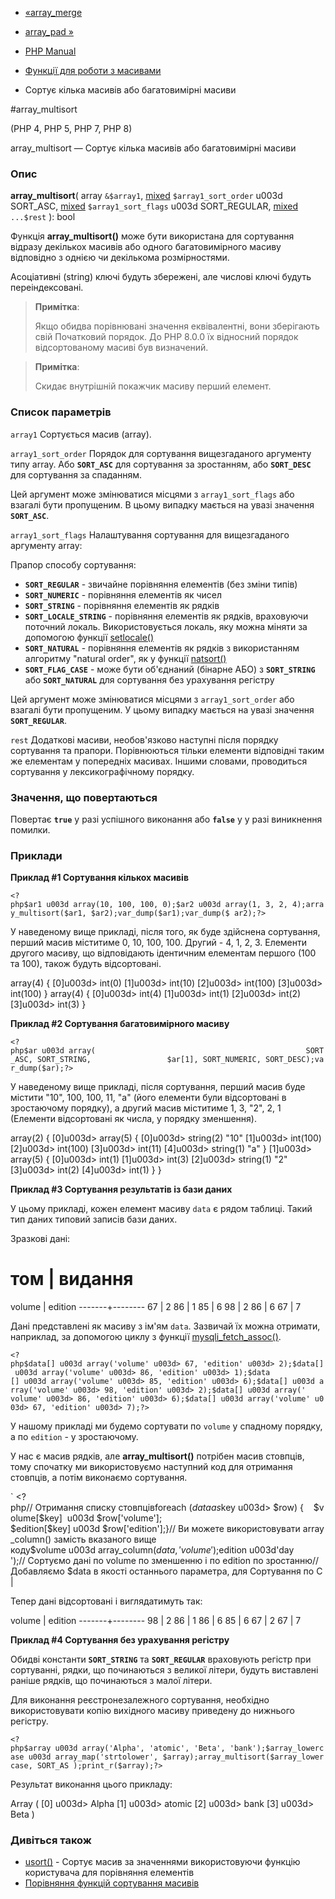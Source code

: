 - [«array_merge](function.array-merge.md)
- [array_pad »](function.array-pad.md)

- [PHP Manual](index.md)
- [Функції для роботи з масивами](ref.array.md)
- Сортує кілька масивів або багатовимірні масиви

#array_multisort

(PHP 4, PHP 5, PHP 7, PHP 8)

array_multisort — Сортує кілька масивів або багатовимірні масиви

### Опис

**array_multisort**(
array `&$array1`,
[mixed](language.types.declarations.md#language.types.declarations.mixed)
`$array1_sort_order` u003d SORT_ASC,
[mixed](language.types.declarations.md#language.types.declarations.mixed)
`$array1_sort_flags` u003d SORT_REGULAR,
[mixed](language.types.declarations.md#language.types.declarations.mixed)
`...$rest`
): bool

Функція **array_multisort()** може бути використана для сортування
відразу декількох масивів або одного багатовимірного масиву відповідно
з однією чи декількома розмірностями.

Асоціативні (string) ключі будуть збережені, але числові ключі будуть
переіндексовані.

> **Примітка**:
>
> Якщо обидва порівнювані значення еквівалентні, вони зберігають свій
> Початковий порядок. До PHP 8.0.0 їх відносний порядок
> відсортованому масиві був визначений.

> **Примітка**:
>
> Скидає внутрішній покажчик масиву перший елемент.

### Список параметрів

`array1`
Сортується масив (array).

`array1_sort_order`
Порядок для сортування вищезгаданого аргументу типу array. Або
**`SORT_ASC`** для сортування за зростанням, або **`SORT_DESC`** для
сортування за спаданням.

Цей аргумент може змінюватися місцями з `array1_sort_flags` або взагалі
бути пропущеним. В цьому випадку мається на увазі значення **`SORT_ASC`**.

`array1_sort_flags`
Налаштування сортування для вищезгаданого аргументу array:

Прапор способу сортування:

- **`SORT_REGULAR`** - звичайне порівняння елементів (без зміни
типів)
- **`SORT_NUMERIC`** - порівняння елементів як чисел
- **`SORT_STRING`** - порівняння елементів як рядків
- **`SORT_LOCALE_STRING`** - порівняння елементів як рядків, враховуючи
поточний локаль. Використовується локаль, яку можна міняти за допомогою
функції [setlocale()](function.setlocale.md)
- **`SORT_NATURAL`** - порівняння елементів як рядків з використанням
алгоритму "natural order", як у функції
[natsort()](function.natsort.md)
- **`SORT_FLAG_CASE`** - може бути об'єднаний (бінарне АБО) з
**`SORT_STRING`** або **`SORT_NATURAL`** для сортування без урахування
регістру

Цей аргумент може змінюватися місцями з `array1_sort_order` або взагалі
бути пропущеним. У цьому випадку мається на увазі значення
**`SORT_REGULAR`**.

`rest`
Додаткові масиви, необов'язково наступні після порядку сортування
та прапори. Порівнюються тільки елементи відповідні таким же
елементам у попередніх масивах. Іншими словами, проводиться
сортування у лексикографічному порядку.

### Значення, що повертаються

Повертає **`true`** у разі успішного виконання або **`false`** у
у разі виникнення помилки.

### Приклади

**Приклад #1 Сортування кількох масивів**

` <?php$ar1 u003d array(10, 100, 100, 0);$ar2 u003d array(1, 3, 2, 4);array_multisort($ar1, $ar2);var_dump($ar1);var_dump($ ar2);?> `

У наведеному вище прикладі, після того, як буде здійснена
сортування, перший масив міститиме 0, 10, 100, 100. Другий - 4,
1, 2, 3. Елементи другого масиву, що відповідають ідентичним елементам
першого (100 та 100), також будуть відсортовані.

array(4) {
[0]u003d> int(0)
[1]u003d> int(10)
[2]u003d> int(100)
[3]u003d> int(100)
}
array(4) {
[0]u003d> int(4)
[1]u003d> int(1)
[2]u003d> int(2)
[3]u003d> int(3)
}

**Приклад #2 Сортування багатовимірного масиву**

`<?php$ar u003d array(                                               SORT_ASC, SORT_STRING,                 $ar[1], SORT_NUMERIC, SORT_DESC);var_dump($ar);?> `

У наведеному вище прикладі, після сортування, перший масив буде
містити "10", 100, 100, 11, "a" (його елементи були відсортовані в
зростаючому порядку), а другий масив міститиме 1, 3, "2", 2, 1
(Елементи відсортовані як числа, у порядку зменшення).

array(2) {
[0]u003d> array(5) {
[0]u003d> string(2) "10"
[1]u003d> int(100)
[2]u003d> int(100)
[3]u003d> int(11)
[4]u003d> string(1) "a"
}
[1]u003d> array(5) {
[0]u003d> int(1)
[1]u003d> int(3)
[2]u003d> string(1) "2"
[3]u003d> int(2)
[4]u003d> int(1)
}
}

**Приклад #3 Сортування результатів із бази даних**

У цьому прикладі, кожен елемент масиву `data` є рядом
таблиці. Такий тип даних типовий записів бази даних.

Зразкові дані:

# том | видання
volume | edition
-------+--------
67 | 2
86 | 1
85 | 6
98 | 2
86 | 6
67 | 7

Дані представлені як масиву з ім'ям `data`. Зазвичай їх можна
отримати, наприклад, за допомогою циклу з функції
[mysqli_fetch_assoc()](mysqli-result.fetch-assoc.md).

` <?php$data[] u003d array('volume' u003d> 67, 'edition' u003d> 2);$data[] u003d array('volume' u003d> 86, 'edition' u003d> 1);$data [] u003d array('volume' u003d> 85, 'edition' u003d> 6);$data[] u003d array('volume' u003d> 98, 'edition' u003d> 2);$data[] u003d array(' volume' u003d> 86, 'edition' u003d> 6);$data[] u003d array('volume' u003d> 67, 'edition' u003d> 7);?> `

У нашому прикладі ми будемо сортувати по `volume` у спадному порядку, а
по `edition` - у зростаючому.

У нас є масив рядків, але **array_multisort()** потрібен масив
стовпців, тому спочатку ми використовуємо наступний код для отримання
стовпців, а потім виконаємо сортування.

` <?php// Отримання списку стовпцівforeach ($data as $key u003d> $row) {    $volume[$key]  u003d $row['volume']; $edition[$key] u003d $row['edition'];}// Ви можете використовувати array_column() замість вказаного вище коду$volume u003d array_column($data, 'volume');$edition u003d'day ');// Сортуємо дані по volume по зменшенню і по edition по зростанню// Добавляємо $data в якості останнього параметра, для Сортування по C|

Тепер дані відсортовані і виглядатимуть так:

volume | edition
-------+--------
98 | 2
86 | 1
86 | 6
85 | 6
67 | 2
67 | 7

**Приклад #4 Сортування без урахування регістру**

Обидві константи **`SORT_STRING`** та **`SORT_REGULAR`** враховують регістр
при сортуванні, рядки, що починаються з великої літери, будуть виставлені
раніше рядків, що починаються з малої літери.

Для виконання реєстронезалежного сортування, необхідно використовувати
копію вихідного масиву приведену до нижнього регістру.

` <?php$array u003d array('Alpha', 'atomic', 'Beta', 'bank');$array_lowercase u003d array_map('strtolower', $array);array_multisort($array_lowercase, SORT_AS );print_r($array);?> `

Результат виконання цього прикладу:

Array
(
[0] u003d> Alpha
[1] u003d> atomic
[2] u003d> bank
[3] u003d> Beta
)

### Дивіться також

- [usort()](function.usort.md) - Сортує масив за значеннями
використовуючи функцію користувача для порівняння елементів
- [Порівняння функцій сортування масивів](array.sorting.md)
